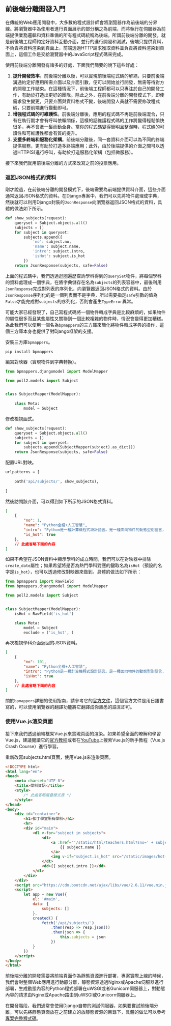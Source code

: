 ## 前後端分離開發入門

在傳統的Web應用開發中，大多數的程式設計師會將瀏覽器作為前後端的分界線。將瀏覽器中為使用者進行頁面展示的部分稱之為前端，而將執行在伺服器為前端提供業務邏輯和資料準備的所有程式碼統稱為後端。所謂前後端分離的開發，就是前後端工程師約定好資料互動介面，並行的進行開發和測試，後端只提供資料，不負責將資料渲染到頁面上，前端透過HTTP請求獲取資料並負責將資料渲染到頁面上，這個工作是交給瀏覽器中的JavaScript程式碼來完成。

使用前後端分離開發有諸多的好處，下面我們簡要的說下這些好處：

1. **提升開發效率**。前後端分離以後，可以實現前後端程式碼的解耦，只要前後端溝通約定好應用所需介面以及介面引數，便可以開始並行開發，無需等待對方的開發工作結束。在這種情況下，前後端工程師都可以只專注於自己的開發工作，有助於打造出更好的團隊。除此之外，在前後端分離的開發模式下，即使需求發生變更，只要介面與資料格式不變，後端開發人員就不需要修改程式碼，只要前端進行變動即可。
2. **增強程式碼的可維護性**。前後端分離後，應用的程式碼不再是前後端混合，只有在執行期才會有呼叫依賴關係，這樣的話維護程式碼的工作將變得輕鬆愉快很多，再不會牽一髮而動全身。當你的程式碼變得簡明且整潔時，程式碼的可讀性和可維護性都會有質的提升。
3. **支援多終端和服務化架構**。前後端分離後，同一套資料介面可以為不同的終端提供服務，更有助於打造多終端應用；此外，由於後端提供的介面之間可以透過HTTP(S)進行呼叫，有助於打造服務化架構（包括微服務）。

接下來我們就用前後端分離的方式來改寫之前的投票應用。

### 返回JSON格式的資料

剛才說過，在前後端分離的開發模式下，後端需要為前端提供資料介面，這些介面通常返回JSON格式的資料。在Django專案中，我們可以先將物件處理成字典，然後就可以利用Django封裝的`JsonResponse`向瀏覽器返回JSON格式的資料，具體的做法如下所示。

```Python
def show_subjects(request):
    queryset = Subject.objects.all()
    subjects = []
    for subject in queryset:
        subjects.append({
            'no': subject.no,
            'name': subject.name,
            'intro': subject.intro,
            'isHot': subject.is_hot
        })
    return JsonResponse(subjects, safe=False)
```

上面的程式碼中，我們透過迴圈遍歷查詢學科得到的`QuerySet`物件，將每個學科的資料處理成一個字典，在將字典儲存在名為`subjects`的列表容器中，最後利用`JsonResponse`完成對列表的序列化，向瀏覽器返回JSON格式的資料。由於`JsonResponse`序列化的是一個列表而不是字典，所以需要指定`safe`引數的值為`False`才能完成對`subjects`的序列化，否則會產生`TypeError`異常。

可能大家已經發現了，自己寫程式碼將一個物件轉成字典是比較麻煩的，如果物件的屬性很多而且某些屬性又關聯到一個比較複雜的物件時，情況會變得更加糟糕。為此我們可以使用一個名為`bpmappers`的三方庫來簡化將物件轉成字典的操作，這個三方庫本身也提供了對Django框架的支援。

安裝三方庫`bpmappers`。

```Shell
pip install bpmappers
```

編寫對映器（實現物件到字典轉換）。

```Python
from bpmappers.djangomodel import ModelMapper

from poll2.models import Subject


class SubjectMapper(ModelMapper):
   
    class Meta:
        model = Subject
```

修改檢視函式。

```Python
def show_subjects(request):
    queryset = Subject.objects.all()
    subjects = []
    for subject in queryset:
        subjects.append(SubjectMapper(subject).as_dict())
    return JsonResponse(subjects, safe=False)
```

配置URL對映。

```Python
urlpatterns = [
    
    path('api/subjects/', show_subjects),
    
]
```

然後訪問該介面，可以得到如下所示的JSON格式資料。

```JSON
[
    {
        "no": 1,
        "name": "Python全棧+人工智慧",
        "intro": "Python是一種計算機程式設計語言。是一種面向物件的動態型別語言，最初被設計用於編寫自動化指令碼(shell)，隨著版本的不斷更新和語言新功能的新增，越來越多被用於獨立的、大型專案的開發。",
        "is_hot": true
    },
    // 此處省略下面的內容
]
```

如果不希望在JSON資料中顯示學科的成立時間，我們可以在對映器中排除`create_date`屬性；如果希望將是否為熱門學科對應的鍵取名為`isHot`（預設的名字是`is_hot`），也可以透過修改對映器來做到。具體的做法如下所示：

```Python
from bpmappers import RawField
from bpmappers.djangomodel import ModelMapper

from poll2.models import Subject


class SubjectMapper(ModelMapper):
    isHot = RawField('is_hot')

    class Meta:
        model = Subject
        exclude = ('is_hot', )
```

再次檢視學科介面返回的JSON資料。

```JSON
[
    {
        "no": 101,
        "name": "Python全棧+人工智慧",
        "intro": "Python是一種計算機程式設計語言。是一種面向物件的動態型別語言，最初被設計用於編寫自動化指令碼(shell)，隨著版本的不斷更新和語言新功能的新增，越來越多被用於獨立的、大型專案的開發。",
        "isHot": true
    },
    // 此處省略下面的內容
]
```

關於`bpmappers`詳細的使用指南，請參考它的[官方文件](<https://bpmappers.readthedocs.io/en/stable/>)，這個官方文件是用日語書寫的，可以使用瀏覽器的翻譯功能將它翻譯成你熟悉的語言即可。

### 使用Vue.js渲染頁面

接下來我們透過前端框架Vue.js來實現頁面的渲染。如果希望全面的瞭解和學習Vue.js，建議閱讀它的[官方教程](<https://cn.vuejs.org/v2/guide/>)或者在[YouTube](<https://www.youtube.com/>)上搜索Vue.js的新手教程（Vue.js Crash Course）進行學習。

重新改寫subjects.html頁面，使用Vue.js來渲染頁面。

```HTML
<!DOCTYPE html>
<html lang="en">
<head>
    <meta charset="UTF-8">
    <title>學科資訊</title>
    <style>
		/* 此處省略層疊樣式表 */
    </style>
</head>
<body>
    <div id="container">
        <h1>扣丁學堂所有學科</h1>
        <hr>
        <div id="main">
            <dl v-for="subject in subjects">
                <dt>
                    <a :href="'/static/html/teachers.html?sno=' + subject.no">
                        {{ subject.name }}
                    </a>
                    <img v-if="subject.is_hot" src="/static/images/hot-icon-small.png">
                </dt>
                <dd>{{ subject.intro }}</dd>
            </dl>
        </div>
    </div>
    <script src="https://cdn.bootcdn.net/ajax/libs/vue/2.6.11/vue.min.js"></script>
    <script>
        let app = new Vue({
            el: '#main',
            data: {
                subjects: []
            },
            created() {
                fetch('/api/subjects/')
                    .then(resp => resp.json())
                    .then(json => {
                        this.subjects = json
                    })
            }
        })
    </script>
</body>
</html>
```

前後端分離的開發需要將前端頁面作為靜態資源進行部署，專案實際上線的時候，我們會對整個Web應用進行動靜分離，靜態資源透過Nginx或Apache伺服器進行部署，生成動態內容的Python程式部署在uWSGI或者Gunicorn伺服器上，對動態內容的請求由Nginx或Apache路由到uWSGI或Gunicorn伺服器上。

在開發階段，我們通常會使用Django自帶的測試伺服器，如果要嘗試前後端分離，可以先將靜態頁面放在之前建立的放靜態資源的目錄下，具體的做法可以參考[專案完整程式碼](https://gitee.com/jackfrued/django19062)。
